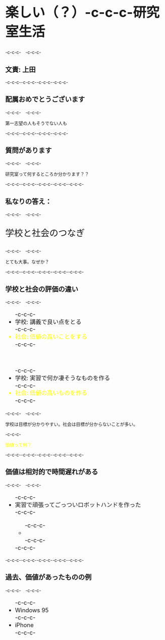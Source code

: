 <h1 style="font-size:300%">楽しい（？）-c-c-c-研究室生活</h1>-c-c-c-　-c-c-c-<h2>文責: 上田</h2>-c-c-c--c-c-c-<!--nextpage-->-c-c-c--c-c-c-<h2>配属おめでとうございます</h2>-c-c-c-　-c-c-c-<p>第一志望の人もそうでない人も</p>-c-c-c--c-c-c-<!--nextpage-->-c-c-c--c-c-c-<h2>質問があります</h2>-c-c-c-　-c-c-c-<p>研究室って何するところか分かります？？</p>-c-c-c--c-c-c--c-c-c-<!--nextpage-->-c-c-c--c-c-c-<h2>私なりの答え：</h2>-c-c-c-　-c-c-c-<p style="font-size:200%">学校と社会のつなぎ</p>-c-c-c-　-c-c-c-<p>とても大事。なぜか？</p>-c-c-c--c-c-c--c-c-c-<!--nextpage-->-c-c-c--c-c-c-<h2>学校と社会の評価の違い</h2>-c-c-c-　-c-c-c-<ul style="font-size:130%;line-height:130%">-c-c-c-	<li>学校: 講義で良い点をとる</li>-c-c-c-	<li style="color:yellow">社会: 価値の高いことをする</li>-c-c-c- <p>&nbsp;</p>-c-c-c-	<li>学校: 実習で何か凄そうなものを作る</li>-c-c-c-	<li style="color:yellow">社会: 価値の高いものを作る</li>-c-c-c-</ul>-c-c-c-　-c-c-c-<p>学校は目標が分かりやすい。社会は目標が分からないことが多い。</p>-c-c-c-<p style="color:yellow">価値って何？</p>-c-c-c--c-c-c--c-c-c-<!--nextpage-->-c-c-c--c-c-c-<h2>価値は相対的で時間遅れがある</h2>-c-c-c-　-c-c-c-<ul style="font-size:130%;line-height:130%">-c-c-c-	<li>実習で頑張ってごっついロボットハンドを作った</li>-c-c-c-	<ul>-c-c-c-		<li></li>-c-c-c-	</ul>-c-c-c-</ul>-c-c-c--c-c-c--c-c-c-<!--nextpage-->-c-c-c--c-c-c-<h2>過去、価値があったものの例</h2>-c-c-c-　-c-c-c-<ul style="font-size:130%;line-height:130%">-c-c-c-	<li>Windows 95</li>-c-c-c-	<li>iPhone</li>-c-c-c-</ul>
